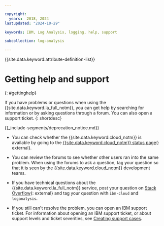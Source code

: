 ```yaml
---

copyright:
  years:  2018, 2024
lastupdated: "2024-10-29"

keywords: IBM, Log Analysis, logging, help, support

subcollection: log-analysis

---
```


{{site.data.keyword.attribute-definition-list}}

# Getting help and support
{: #gettinghelp}

If you have problems or questions when using the {{site.data.keyword.la_full_notm}}, you can get help by searching for information or by asking questions through a forum. You can also open a support ticket.
{: shortdesc}


{{_include-segments/deprecation_notice.md}}

* You can check whether the {{site.data.keyword.cloud_notm}} is available by going to the [{{site.data.keyword.cloud_notm}} status page](https://cloud.ibm.com/status?selected=status){: external}.

* You can review the forums to see whether other users ran into the same problem. When using the forums to ask a question, tag your question so that it is seen by the {{site.data.keyword.cloud_notm}} development teams.

* If you have technical questions about the {{site.data.keyword.la_full_notm}} service, post your question on [Stack Overflow](https://stackoverflow.com/search?q=log-analysis+ibm-cloud){: external} and tag your question with `ibm-cloud` and `loganalysis`.

* If you still can't resolve the problem, you can open an IBM support ticket. For information about opening an IBM support ticket, or about support levels and ticket severities, see [Creating support cases](/docs/account?topic=account-open-case&interface=ui).
